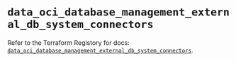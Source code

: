 # `data_oci_database_management_external_db_system_connectors`

Refer to the Terraform Registory for docs: [`data_oci_database_management_external_db_system_connectors`](https://registry.terraform.io/providers/oracle/oci/6.18.0/docs/data-sources/database_management_external_db_system_connectors).
